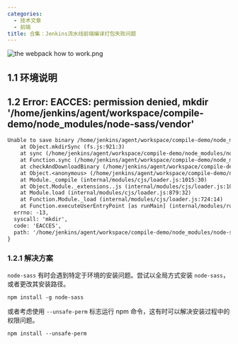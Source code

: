 ```yaml
---
categories:
  - 技术文章
  - 前端
title: 合集：Jenkins流水线前端编译打包失败问题
---
```


![the webpack how to work.png](https://oss.puppetdevz.top/image/note/21c20a886cd579bb5965fea1e9843e49.png)

<!--more-->

## 1.1 环境说明

## 1.2 Error: EACCES: permission denied, mkdir '/home/jenkins/agent/workspace/compile-demo/node_modules/node-sass/vendor'

```txt
Unable to save binary /home/jenkins/agent/workspace/compile-demo/node_modules/node-sass/vendor/linux-x64-72 : Error: EACCES: permission denied, mkdir '/home/jenkins/agent/workspace/compile-demo/node_modules/node-sass/vendor'
    at Object.mkdirSync (fs.js:921:3)
    at sync (/home/jenkins/agent/workspace/compile-demo/node_modules/node-sass/node_modules/mkdirp/index.js:74:13)
    at Function.sync (/home/jenkins/agent/workspace/compile-demo/node_modules/node-sass/node_modules/mkdirp/index.js:80:24)
    at checkAndDownloadBinary (/home/jenkins/agent/workspace/compile-demo/node_modules/node-sass/scripts/install.js:114:11)
    at Object.<anonymous> (/home/jenkins/agent/workspace/compile-demo/node_modules/node-sass/scripts/install.js:157:1)
    at Module._compile (internal/modules/cjs/loader.js:1015:30)
    at Object.Module._extensions..js (internal/modules/cjs/loader.js:1035:10)
    at Module.load (internal/modules/cjs/loader.js:879:32)
    at Function.Module._load (internal/modules/cjs/loader.js:724:14)
    at Function.executeUserEntryPoint [as runMain] (internal/modules/run_main.js:60:12) {
  errno: -13,
  syscall: 'mkdir',
  code: 'EACCES',
  path: '/home/jenkins/agent/workspace/compile-demo/node_modules/node-sass/vendor'
}
```

### 1.2.1 解决方案

`node-sass` 有时会遇到特定于环境的安装问题。尝试以全局方式安装 `node-sass`，或者更改其安装路径。

```shell
npm install -g node-sass
```

或者考虑使用 `--unsafe-perm` 标志运行 npm 命令，这有时可以解决安装过程中的权限问题。

```shell
npm install --unsafe-perm
```
